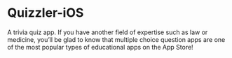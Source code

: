 # Quizzler-iOS
A trivia quiz app.
If you have another field of expertise such as law or medicine, you’ll be glad to know that multiple choice question apps are one of the most popular types of educational apps on the App Store! 
